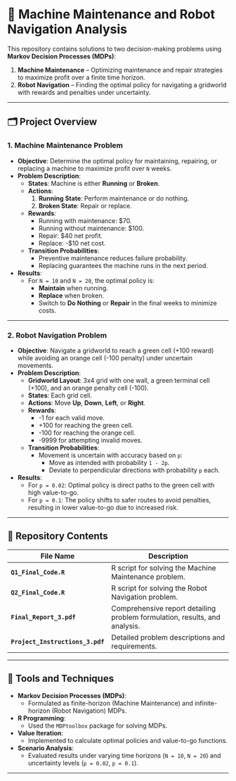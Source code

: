 # 🤖 Machine Maintenance and Robot Navigation Analysis

This repository contains solutions to two decision-making problems using **Markov Decision Processes (MDPs)**: 
1. **Machine Maintenance** – Optimizing maintenance and repair strategies to maximize profit over a finite time horizon.
2. **Robot Navigation** – Finding the optimal policy for navigating a gridworld with rewards and penalties under uncertainty.

---

## 🗂️ Project Overview

### **1. Machine Maintenance Problem**
- **Objective**: Determine the optimal policy for maintaining, repairing, or replacing a machine to maximize profit over `N` weeks.
- **Problem Description**:
  - **States**: Machine is either **Running** or **Broken**.
  - **Actions**:
    1. **Running State**: Perform maintenance or do nothing.
    2. **Broken State**: Repair or replace.
  - **Rewards**:
    - Running with maintenance: $70.
    - Running without maintenance: $100.
    - Repair: $40 net profit.
    - Replace: -$10 net cost.
  - **Transition Probabilities**:
    - Preventive maintenance reduces failure probability.
    - Replacing guarantees the machine runs in the next period.
- **Results**:
  - For `N = 10` and `N = 20`, the optimal policy is:
    - **Maintain** when running.
    - **Replace** when broken.
    - Switch to **Do Nothing** or **Repair** in the final weeks to minimize costs.

---

### **2. Robot Navigation Problem**
- **Objective**: Navigate a gridworld to reach a green cell (+100 reward) while avoiding an orange cell (-100 penalty) under uncertain movements.
- **Problem Description**:
  - **Gridworld Layout**: 3x4 grid with one wall, a green terminal cell (+100), and an orange penalty cell (-100).
  - **States**: Each grid cell.
  - **Actions**: Move **Up**, **Down**, **Left**, or **Right**.
  - **Rewards**:
    - -1 for each valid move.
    - +100 for reaching the green cell.
    - -100 for reaching the orange cell.
    - -9999 for attempting invalid moves.
  - **Transition Probabilities**:
    - Movement is uncertain with accuracy based on `p`:
      - Move as intended with probability `1 - 2p`.
      - Deviate to perpendicular directions with probability `p` each.
- **Results**:
  - For `p = 0.02`: Optimal policy is direct paths to the green cell with high value-to-go.
  - For `p = 0.1`: The policy shifts to safer routes to avoid penalties, resulting in lower value-to-go due to increased risk.

---

## 📂 Repository Contents

| File Name                     | Description                                                  |
|-------------------------------|--------------------------------------------------------------|
| **`Q1_Final_Code.R`**         | R script for solving the Machine Maintenance problem.        |
| **`Q2_Final_Code.R`**         | R script for solving the Robot Navigation problem.           |
| **`Final_Report_3.pdf`**      | Comprehensive report detailing problem formulation, results, and analysis. |
| **`Project_Instructions_3.pdf`** | Detailed problem descriptions and requirements.            |

---

## 🔧 Tools and Techniques
- **Markov Decision Processes (MDPs)**:
  - Formulated as finite-horizon (Machine Maintenance) and infinite-horizon (Robot Navigation) MDPs.
- **R Programming**:
  - Used the `MDPtoolbox` package for solving MDPs.
- **Value Iteration**:
  - Implemented to calculate optimal policies and value-to-go functions.
- **Scenario Analysis**:
  - Evaluated results under varying time horizons (`N = 10`, `N = 20`) and uncertainty levels (`p = 0.02`, `p = 0.1`).

---
